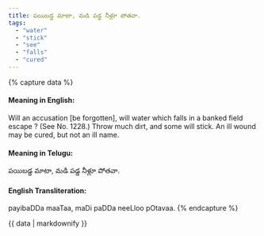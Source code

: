 ```yaml
---
title: పయిబడ్డ మాటా, మడి పడ్డ నీళ్లూ పోతవా.
tags:
  - "water"
  - "stick"
  - "see"
  - "falls"
  - "cured"
---
```


{% capture data %}
#### Meaning in English:
Will an accusation [be forgotten], will water which falls in a banked field escape ?
(See No. 1228.)
Throw much dirt, and some will stick.
An ill wound may be cured, but not an ill name.

#### Meaning in Telugu:
పయిబడ్డ మాటా, మడి పడ్డ నీళ్లూ పోతవా.

#### English Transliteration:
payibaDDa maaTaa, maDi paDDa neeLloo pOtavaa.
{% endcapture %}

{{ data | markdownify }}

